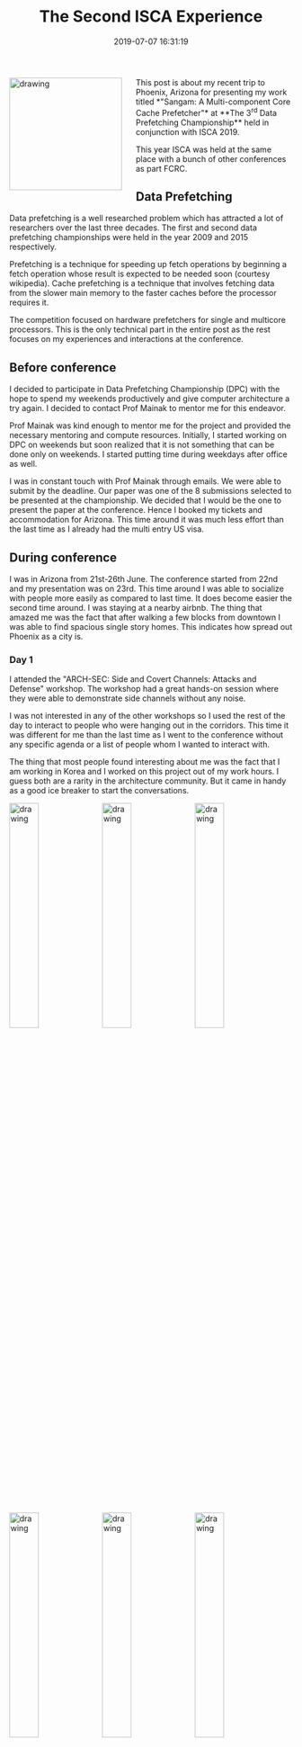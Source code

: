 ﻿---
layout:     post
title:      "The Second ISCA Experience"
date:       2019-07-07 16:31:19
excerpt_separator: <!--more-->
categories: Personal 
tags:       [personal, architecture]
comments:   true

---

<img src="{{ site.baseurl }}/assets/images/isca19-logo.png" alt="drawing" align="left" style="margin-right: 25px" width="200px"/>
This post is about my recent trip to Phoenix, Arizona for presenting my work titled *"Sangam: A Multi-component Core Cache Prefetcher"* at **The 3<sup>rd</sup> Data Prefetching Championship** held in conjunction with ISCA 2019. 

<!--more-->

This year ISCA was held at the same place with a bunch of other conferences as part FCRC.  

## Data Prefetching 

Data prefetching is a well researched problem which has attracted a lot of researchers over the last three decades. The first and second data prefetching championships were held in the year 2009 and 2015 respectively. 

Prefetching is a technique for speeding up fetch operations by beginning a fetch operation whose result is expected to be needed soon (courtesy wikipedia). Cache prefetching is a technique that involves fetching data from the slower main memory to the faster caches before the processor requires it. 

The competition focused on hardware prefetchers for single and multicore processors. This is the only technical part in the entire post as the rest focuses on my experiences and interactions at the conference. 

## Before conference 

I decided to participate in Data Prefetching Championship (DPC) with the hope to spend my weekends productively and give computer architecture a try again. I decided to contact Prof Mainak to mentor me for this endeavor. 

Prof Mainak was kind enough to mentor me for the project and provided the necessary mentoring and compute resources. Initially, I started working on DPC on weekends but soon realized that it is not something that can be done only on weekends. I started putting time during weekdays after office as well.  

I was in constant touch with Prof Mainak through emails. We were able to submit by the deadline. Our paper was one of the 8 submissions selected to be presented at the championship. We decided that I would be the one to present the paper at the conference. Hence I booked my tickets and accommodation for Arizona. This time around it was much less effort than the last time as I already had the multi entry US visa.

## During conference

I was in Arizona from 21st-26th June. The conference started from 22nd and my presentation was on 23rd. This time around I was able to socialize with people more easily as compared to last time. It does become easier the second time around. I was staying at a nearby airbnb. The thing that amazed me was the fact that after walking a few blocks from downtown I was able to find spacious single story homes. This indicates how spread out Phoenix as a city is.  

### Day 1

I attended the "ARCH-SEC: Side and Covert Channels: Attacks and Defense" workshop. The workshop had a great hands-on session where they were able to demonstrate side channels without any noise. 

I was not interested in any of the other workshops so I used the rest of the day to interact to people who were hanging out in the corridors. This time it was different for me than the last time as I went to the conference without any specific agenda or a list of people whom I wanted to interact with. 

[//]: # (Since I was not a student anymore I was unable to apply for the meet a senior architect program which is nice initiative by the architecture community. This time they also arranged a workshop for undergraduates interested in the architecture community.)

The thing that most people found interesting about me was the fact that I am working in Korea and I worked on this project out of my work hours. I guess both are a rarity in the architecture community. But it came in handy as a good ice breaker to start the conversations. 

<p>
<img src="{{ site.baseurl }}/assets/images/ISCA19/IMG1.jpg" alt="drawing" style="width: 32%; display: initial"/>
<img src="{{ site.baseurl }}/assets/images/ISCA19/IMG2.jpeg" alt="drawing" style="width: 32%; display: initial"/>
<img src="{{ site.baseurl }}/assets/images/ISCA19/IMG3.jpeg" alt="drawing" style="width: 32%; display: initial"/>
</p>

<p>
<img src="{{ site.baseurl }}/assets/images/ISCA19/IMG4.jpeg" alt="drawing" style="width: 32%; display: initial"/>
<img src="{{ site.baseurl }}/assets/images/ISCA19/IMG5.jpg" alt="drawing" style="width: 32%; display: initial"/>
<img src="{{ site.baseurl }}/assets/images/ISCA19/IMG6.jpeg" alt="drawing" style="width: 32%; display: initial"/>
</p>

### Day 2

The next day was the presentation and as usual, I spend the night before, practicing the presentation. My presentation was the first one. I felt that I was more confident in giving the presentation this time around as compared to the last time but I was still not comfortable enough and ended up speaking faster than I practiced. We were given a 15 minutes presentation slot but I completed my presentation in just 10 minutes. My presentation skills need more practice. 

Since I was the first one to present, I was able to focus on the presentations that followed. We didn't make it to the podium this time. Congratulations to Biswa and Samuel for winning the competition.

The championship wrapped up before the lunch. After the lunch, I attended the workshop on the computer architecture research directions which had really interesting panel discussions by various senior architects. Unfortunately, I was too tired from the night out before and was only able to sit through the first panel. The first panel was the good old Single-threaded vs Multi-threaded discussion.  

I went back to my Airbnb to take some rest so I could attend the Turing lecture that was supposed to be held the following evening. This year's Turing award went to Yoshua Bengio, Geoffrey Hinton, and Yann LeCun  for conceptual and engineering breakthroughs that have made deep neural networks a critical component of computing. The key takeaway for me from the lecture was that neuromorphic engineering is the future for deep learning. 

### Day 3 & 4

This time ISCA was located as part of FCRC which meant that there were a lot of people from different background. Although the interaction between people from different conferences was minimal, it allowed me to meet with a good amount of people who had studied in IITK during my stay there who were attending other conferences. The evenings were mostly spent hanging out with these people both seniors and juniors. 

The main conference started from 24th and with my presentation over I was free of any burden. Without any specific agenda, I spent the rest of the conference alternating between attending lectures and interacting with people at random. 

Phoenix had very little to offer in terms of tourist spots and the only one that I visited was 
the Desert botanical garden. The weather in Phoenix reminded of the Indian summer and was a nice (more nostalgic then nice) change from the mild summer we have in Korea. I also went trekking the Camelback mountain with a few of my friends but returned midway because of the excess heat. 

Overall the second visit to ISCA was less about the technicalities of computer architecture and more about the functioning of the community and getting to know the community better.
